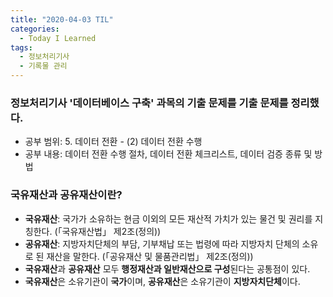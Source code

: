 ```yaml
---
title: "2020-04-03 TIL"
categories:
  - Today I Learned
tags:
  - 정보처리기사
  - 기록물 관리
---
```


### 정보처리기사 '데이터베이스 구축' 과목의 기출 문제를 기출 문제를 정리했다.
- 공부 범위: 5. 데이터 전환 - (2) 데이터 전환 수행
- 공부 내용: 데이터 전환 수행 절차, 데이터 전환 체크리스트, 데이터 검증 종류 및 방법

### 국유재산과 공유재산이란?
- **국유재산**: 국가가 소유하는 현금 이외의 모든 재산적 가치가 있는 물건 및 권리를 지칭한다. (「국유재산법」 제2조(정의))
- **공유재산**: 지방자치단체의 부담, 기부채납 또는 법령에 따라 지방자치 단체의 소유로 된 재산을 말한다. (「공유재산 및 물품관리법」 제2조(정의))
- **국유재산**과 **공유재산** 모두 **행정재산과 일반재산으로 구성**된다는 공통점이 있다.
- **국유재산**은 소유기관이 **국가**이며, **공유재산**은 소유기관이 **지방자치단체**이다.
